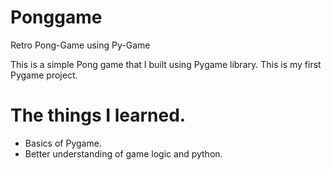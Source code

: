 # Ponggame
Retro Pong-Game using Py-Game

<p> This is a simple Pong game that I built using Pygame library. This is my first Pygame project.</p>
<h1>The things I learned.</h1>
<ul>
<li>Basics of Pygame.</li>
<li>Better understanding of game logic and python.</li>
</ul>
